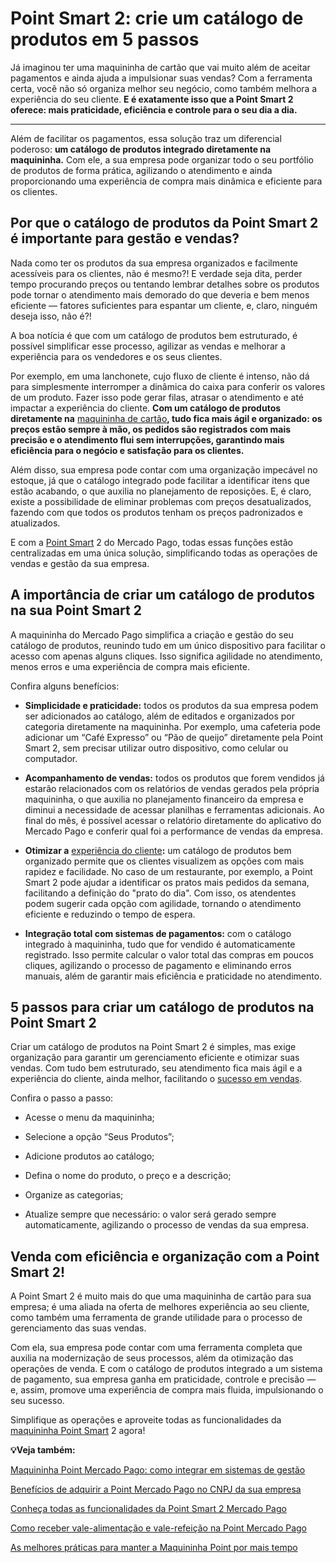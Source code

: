 # Point Smart 2: crie um catálogo de produtos em 5 passos

Já imaginou ter uma maquininha de cartão que vai muito além de aceitar pagamentos e ainda ajuda a impulsionar suas vendas? Com a ferramenta certa, você não só organiza melhor seu negócio, como também melhora a experiência do seu cliente. **E é exatamente isso que a Point Smart 2 oferece: mais praticidade, eficiência e controle para o seu dia a dia.**

****

Além de facilitar os pagamentos, essa solução traz um diferencial poderoso: **um catálogo de produtos integrado diretamente na maquininha.** Com ele, a sua empresa pode organizar todo o seu portfólio de produtos de forma prática, agilizando o atendimento e ainda proporcionando uma experiência de compra mais dinâmica e eficiente para os clientes.

## **Por que o catálogo de produtos da Point Smart 2 é importante para gestão e vendas?**

Nada como ter os produtos da sua empresa organizados e facilmente acessíveis para os clientes, não é mesmo?! E verdade seja dita, perder tempo procurando preços ou tentando lembrar detalhes sobre os produtos pode tornar o atendimento mais demorado do que deveria e bem menos eficiente — fatores suficientes para espantar um cliente, e, claro, ninguém deseja isso, não é?!

A boa notícia é que com um catálogo de produtos bem estruturado, é possível simplificar esse processo, agilizar as vendas e melhorar a experiência para os vendedores e os seus clientes.

Por exemplo, em uma lanchonete, cujo fluxo de cliente é intenso, não dá para simplesmente interromper a dinâmica do caixa para conferir os valores de um produto. Fazer isso pode gerar filas, atrasar o atendimento e até impactar a experiência do cliente. **Com um catálogo de produtos diretamente na** [maquininha de cartão](https://meubolso.mercadopago.com.br/maquininha-de-cartao)**, tudo fica mais ágil e organizado: os preços estão sempre à mão, os pedidos são registrados com mais precisão e o atendimento flui sem interrupções, garantindo mais eficiência para o negócio e satisfação para os clientes.**

Além disso, sua empresa pode contar com uma organização impecável no estoque, já que o catálogo integrado pode facilitar a identificar itens que estão acabando, o que auxilia no planejamento de reposições. E, é claro, existe a possibilidade de eliminar problemas com preços desatualizados, fazendo com que todos os produtos tenham os preços padronizados e atualizados.

E com a [Point Smart](https://meubolso.mercadopago.com.br/chegou-a-nova-point-smart-mercado-pago) 2 do Mercado Pago, todas essas funções estão centralizadas em uma única solução, simplificando todas as operações de vendas e gestão da sua empresa.

## **A importância de criar um catálogo de produtos na sua Point Smart 2**

A maquininha do Mercado Pago simplifica a criação e gestão do seu catálogo de produtos, reunindo tudo em um único dispositivo para facilitar o acesso com apenas alguns cliques. Isso significa agilidade no atendimento, menos erros e uma experiência de compra mais eficiente.

Confira alguns benefícios:

- **Simplicidade e praticidade:** todos os produtos da sua empresa podem ser adicionados ao catálogo, além de editados e organizados por categoria diretamente na maquininha. Por exemplo, uma cafeteria pode adicionar um “Café Expresso” ou “Pão de queijo” diretamente pela Point Smart 2, sem precisar utilizar outro dispositivo, como celular ou computador.

- **Acompanhamento de vendas:** todos os produtos que forem vendidos já estarão relacionados com os relatórios de vendas gerados pela própria maquininha, o que auxilia no planejamento financeiro da empresa e diminui a necessidade de acessar planilhas e ferramentas adicionais. Ao final do mês, é possível acessar o relatório diretamente do aplicativo do Mercado Pago e conferir qual foi a performance de vendas da empresa.

- **Otimizar a** [experiência do cliente](https://meubolso.mercadopago.com.br/experiencia-do-cliente-pagamento-recorrente)**:** um catálogo de produtos bem organizado permite que os clientes visualizem as opções com mais rapidez e facilidade. No caso de um restaurante, por exemplo, a Point Smart 2 pode ajudar a identificar os pratos mais pedidos da semana, facilitando a definição do "prato do dia". Com isso, os atendentes podem sugerir cada opção com agilidade, tornando o atendimento eficiente e reduzindo o tempo de espera.

- **Integração total com sistemas de pagamentos:** com o catálogo integrado à maquininha, tudo que for vendido é automaticamente registrado. Isso permite calcular o valor total das compras em poucos cliques, agilizando o processo de pagamento e eliminando erros manuais, além de garantir mais eficiência e praticidade no atendimento.

## **5 passos para criar um catálogo de produtos na Point Smart 2**

Criar um catálogo de produtos na Point Smart 2 é simples, mas exige organização para garantir um gerenciamento eficiente e otimizar suas vendas. Com tudo bem estruturado, seu atendimento fica mais ágil e a experiência do cliente, ainda melhor, facilitando o [sucesso em vendas](https://meubolso.mercadopago.com.br/sucesso-em-vendas-otimizar-maquininha-de-cartao).

Confira o passo a passo:

- Acesse o menu da maquininha;

- Selecione a opção “Seus Produtos”;

- Adicione produtos ao catálogo;

- Defina o nome do produto, o preço e a descrição;

- Organize as categorias;

- Atualize sempre que necessário: o valor será gerado sempre automaticamente, agilizando o processo de vendas da sua empresa. 

## **Venda com eficiência e organização com a Point Smart 2!**

A Point Smart 2 é muito mais do que uma maquininha de cartão para sua empresa; é uma aliada na oferta de melhores experiência ao seu cliente, como também uma ferramenta de grande utilidade para o processo de gerenciamento das suas vendas.

Com ela, sua empresa pode contar com uma ferramenta completa que auxilia na modernização de seus processos, além da otimização das operações de venda. E com o catálogo de produtos integrado a um sistema de pagamento, sua empresa ganha em praticidade, controle e precisão — e, assim, promove uma experiência de compra mais fluida, impulsionando o seu sucesso.

Simplifique as operações e aproveite todas as funcionalidades da [maquininha Point Smart](https://meubolso.mercadopago.com.br/diferenciais-maquininha-point-smart-para-sua-empresa) 2 agora!

**💡Veja também:**

[Maquininha Point Mercado Pago: como integrar em sistemas de gestão](https://meubolso.mercadopago.com.br/como-integrar-maquininha-point-em-sistema-de-gestao)

[Benefícios de adquirir a Point Mercado Pago no CNPJ da sua empresa](https://meubolso.mercadopago.com.br/beneficios-point-mercado-pago-cnpj-empresa)

[Conheça todas as funcionalidades da Point Smart 2 Mercado Pago](https://meubolso.mercadopago.com.br/funcionalidades-point-smart-mercado-pago)

[Como receber vale-alimentação e vale-refeição na Point Mercado Pago](https://meubolso.mercadopago.com.br/receber-vale-alimentacao-vale-refeicao-point-mercado-pago)

[As melhores práticas para manter a Maquininha Point por mais tempo](https://meubolso.mercadopago.com.br/como-manter-vida-util-maquininha-point)